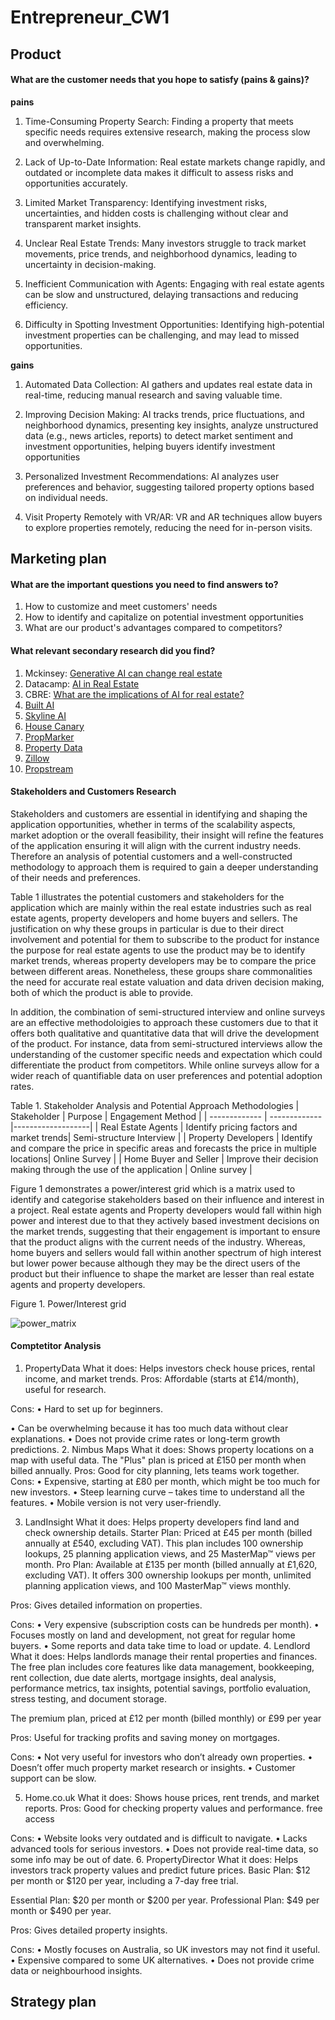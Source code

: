 # Entrepreneur_CW1


## Product 

#### What are the customer needs that you hope to satisfy (pains & gains)?

**pains**

1. Time-Consuming Property Search: Finding a property that meets specific needs requires extensive research, making the process slow and overwhelming.

2. Lack of Up-to-Date Information: Real estate markets change rapidly, and outdated or incomplete data makes it difficult to assess risks and opportunities accurately.

3. Limited Market Transparency:  Identifying investment risks, uncertainties, and hidden costs is challenging without clear and transparent market insights.

4. Unclear Real Estate Trends: Many investors struggle to track market movements, price trends, and neighborhood dynamics, leading to uncertainty in decision-making.

5. Inefficient Communication with Agents: Engaging with real estate agents can be slow and unstructured, delaying transactions and reducing efficiency.

6. Difficulty in Spotting Investment Opportunities: Identifying high-potential investment properties can be challenging, and may lead to missed opportunities.

**gains**

1. Automated Data Collection: AI gathers and updates real estate data in real-time, reducing manual research and saving valuable time.

2. Improving Decision Making: AI tracks trends, price fluctuations, and neighborhood dynamics, presenting key insights, analyze unstructured data (e.g., news articles, reports) to detect market sentiment and investment opportunities, helping buyers identify investment opportunities

3. Personalized Investment Recommendations: AI analyzes user preferences and behavior, suggesting tailored property options based on individual needs.

4. Visit Property Remotely with VR/AR: VR and AR techniques allow buyers to explore properties remotely, reducing the need for in-person visits.



## Marketing plan  

#### What are the important questions you need to find answers to?

1. How to customize and meet customers' needs
2. How to identify and capitalize on potential investment opportunities
3. What are our product's advantages compared to competitors?

#### What relevant secondary research did you find?

1. Mckinsey: [Generative AI can change real estate](<https://www.mckinsey.com/industries/real-estate/our-insights/generative-ai-can-change-real-estate-but-the-industry-must-change-to-reap-the-benefits>)
2. Datacamp: [AI in Real Estate](<https://www.datacamp.com/blog/ai-in-real-estate>)
3. CBRE: [What are the implications of AI for real estate?](<(https://www.cbre.co.uk/insights/reports/what-are-the-implications-of-ai-for-real-estate>)
4. [Built AI](<https://www.eg.co.uk/agents/built-ai-partnership/>)
5. [Skyline AI](<https://www.skyline.ai/>)
6. [House Canary](<https://www.housecanary.com/>)
7. [PropMarker](<https://propmarker.co.uk/>)
8. [Property Data](<https://propertydata.co.uk/resources/the-impact-of-ai-and-machine-learning-on-real-estate-in-2024>)
9. [Zillow](<https://www.zillow.com/homes/for_sale/?searchQueryState=%7B%22isMapVisible%22%3Afalse%2C%22mapBounds%22%3A%7B%22west%22%3A-125.523281%2C%22east%22%3A-63.296718%2C%22south%22%3A24.617482%2C%22north%22%3A50.827053%7D%2C%22filterState%22%3A%7B%22sort%22%3A%7B%22value%22%3A%22globalrelevanceex%22%7D%2C%22beds%22%3A%7B%22min%22%3A1%2C%22max%22%3Anull%7D%7D%2C%22isListVisible%22%3Atrue%7D&category=SEMANTIC>)
10. [Propstream](<https://www.propstream.com/?gad_source=1>)

#### Stakeholders and Customers Research
Stakeholders and customers are essential in identifying and shaping the application opportunities, whether in terms of the scalability aspects, market adoption or the overall feasibility, their insight will refine the features of the application ensuring it will align with the current industry needs. Therefore an analysis of  potential customers and a well-constructed methodology to approach them is required to gain a deeper understanding of their needs and preferences.

Table 1 illustrates the potential customers and stakeholders for the application which are mainly within the real estate industries such as real estate agents, property developers and home buyers and sellers. The justification on why these groups in particular is due to their direct involvement and potential for them to subscribe to the product for instance the purpose for real estate agents to use the product may be to identify market trends, whereas property developers may be to compare the price between different areas. Nonetheless, these groups share commonalities the need for accurate real estate valuation and data driven decision making, both of which the product is able to provide. 

In addition, the combination of semi-structured interview and online surveys are an effective methodoloigies to approach these customers due to that it offers both qualitative and quantitative data that will drive the development of the product. For instance, data from semi-structured interviews allow the understanding of the customer specific needs and expectation which could differentiate the product from competitors. While online surveys allow for a wider reach of quantifiable data on user preferences and potential adoption rates. 

Table 1. Stakeholder Analysis and Potential Approach Methodologies 
| Stakeholder   | Purpose        | Engagement Method | 
| ------------- | ------------- |-------------------|
| Real Estate Agents  | Identify pricing factors and market trends| Semi-structure Interview |
| Property Developers  | Identify and compare the price in specific areas and forecasts the price in multiple locations| Online Survey | 
| Home Buyer and Seller | Improve their decision making through the use of the application | Online survey |

Figure 1 demonstrates a power/interest grid which is a matrix used to identify and categorise stakeholders based on their influence and interest in a project. Real estate agents and Property developers would fall within high power and interest due to that they actively based investment decisions on the market trends, suggesting that their engagement is important to ensure that the product aligns with the current needs of the industry. Whereas, home buyers and sellers would fall within another spectrum of high interest but lower power because although they may be the direct users of the product but their influence to shape the market are lesser than real estate agents and property developers.



Figure 1. Power/Interest grid

![power_matrix](https://github.com/user-attachments/assets/a00c2f20-4ebb-4eef-a849-4b599aee7679)



#### Comptetitor Analysis 
1. PropertyData
What it does: Helps investors check house prices, rental income, and market trends.
Pros: Affordable (starts at £14/month), useful for research.

Cons: 
• Hard to set up for beginners.

• Can be overwhelming because it has too much data without clear explanations.
• Does not provide crime rates or long-term growth predictions.
2. Nimbus Maps
What it does: Shows property locations on a map with useful data. The "Plus" plan is priced at £150 per month when billed annually.
Pros: Good for city planning, lets teams work together.
Cons: 
• Expensive, starting at £80 per month, which might be too much for new investors.
• Steep learning curve – takes time to understand all the features.
• Mobile version is not very user-friendly.

3. LandInsight
What it does: Helps property developers find land and check ownership details.
Starter Plan: Priced at £45 per month (billed annually at £540, excluding VAT). This plan includes 100 ownership lookups, 25 planning application views, and 25 MasterMap™ views per month.
Pro Plan: Available at £135 per month (billed annually at £1,620, excluding VAT). It offers 300 ownership lookups per month, unlimited planning application views, and 100 MasterMap™ views monthly.

Pros: Gives detailed information on properties.

Cons: 
• Very expensive (subscription costs can be hundreds per month).
• Focuses mostly on land and development, not great for regular home buyers.
• Some reports and data take time to load or update.
4. Lendlord
What it does: Helps landlords manage their rental properties and finances.
The free plan includes core features like data management, bookkeeping, rent collection, due date alerts, mortgage insights, deal analysis, performance metrics, tax insights, potential savings, portfolio evaluation, stress testing, and document storage. 

The premium plan, priced at £12 per month (billed monthly) or £99 per year

Pros: Useful for tracking profits and saving money on mortgages.

Cons: 
• Not very useful for investors who don’t already own properties.
• Doesn’t offer much property market research or insights.
• Customer support can be slow.


5. Home.co.uk
What it does: Shows house prices, rent trends, and market reports.
Pros: Good for checking property values and performance. free access

Cons: 
• Website looks very outdated and is difficult to navigate.
• Lacks advanced tools for serious investors.
• Does not provide real-time data, so some info may be out of date.
6. PropertyDirector
What it does: Helps investors track property values and predict future prices.
Basic Plan: $12 per month or $120 per year, including a 7-day free trial.

Essential Plan: $20 per month or $200 per year.
Professional Plan: $49 per month or $490 per year.

Pros: Gives detailed property insights.

Cons: 
• Mostly focuses on Australia, so UK investors may not find it useful.
• Expensive compared to some UK alternatives.
• Does not provide crime data or neighbourhood insights.


## Strategy plan 
